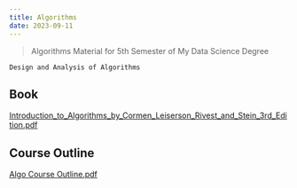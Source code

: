 ```yaml
---
title: Algorithms
date: 2023-09-11
---
```

> Algorithms Material for 5th Semester of My Data Science Degree

`Design and Analysis of Algorithms`

## Book

[Introduction_to_Algorithms_by_Cormen_Leiserson_Rivest_and_Stein_3rd_Edition.pdf](Literature/_old-attachments/Introduction_to_Algorithms_by_Cormen_Leiserson_Rivest_and_Stein_3rd_Ed._MIT_Press_2001.pdf)

## Course Outline

[Algo Course Outline.pdf](Algo%20Course%20Outline.pdf)
